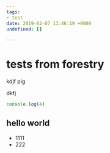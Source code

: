```yaml
---
tags:
- test
date: 2019-02-07 13:46:19 +0000
undefined: []

---
```

# tests from forestry

kdjf pig

dkfj

```js
console.log(4)

```

## hello world

- 1111
- 222
